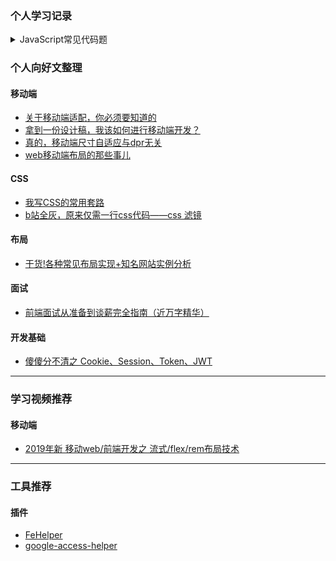 
### 个人学习记录
<details>
  <summary>JavaScript常见代码题</summary>
  
  [回流](https://github.com/wavedanger/record/tree/master/JavaScript_code/throttle.js)
  [防抖](https://github.com/wavedanger/record/tree/master/JavaScript_code/debounce.js)
  [查找](https://github.com/wavedanger/record/tree/master/JavaScript_code/find.js)
  [排序](https://github.com/wavedanger/record/tree/master/JavaScript_code/sort.js)
  [原型链](https://github.com/wavedanger/record/tree/master/JavaScript_code/proto.js)
  [格式化](https://github.com/wavedanger/record/tree/master/JavaScript_code/formate.js)
  [随机](https://github.com/wavedanger/record/tree/master/JavaScript_code/random.js)
  [获取数据](https://github.com/wavedanger/record/tree/master/JavaScript_code/getData.js)
  [数组(判断、转换、去重、浅深拷贝)](https://github.com/wavedanger/record/tree/master/JavaScript_code/array.js)
  [this](https://github.com/wavedanger/record/tree/master/JavaScript_code/this.js)
  [继承](https://github.com/wavedanger/record/tree/master/JavaScript_code/extends.js)
  [手写apply](https://github.com/wavedanger/record/tree/master/JavaScript_code/apply.js)
  [手写call](https://github.com/wavedanger/record/tree/master/JavaScript_code/call.js)
  [柯里化](https://github.com/wavedanger/record/tree/master/JavaScript_code/curry.js)
</details>

### 个人向好文整理
#### 移动端
* [关于移动端适配，你必须要知道的](https://juejin.im/post/5cddf289f265da038f77696c)
* [拿到一份设计稿，我该如何进行移动端开发？](https://juejin.im/post/5d736747e51d4561ff66688c)
* [真的，移动端尺寸自适应与dpr无关](https://juejin.im/post/5b346e8f5188251e1d39bd09)
* [web移动端布局的那些事儿](https://juejin.im/post/5b6575b0518825196b01fd85)
#### CSS
* [我写CSS的常用套路](https://juejin.im/post/5e070cd9f265da33f8653f00)
* [b站全灰，原来仅需一行css代码——css 滤镜](https://juejin.im/post/5df3a049f265da33f8652882)
#### 布局
* [干货!各种常见布局实现+知名网站实例分析](https://juejin.im/post/5aa252ac518825558001d5de)
#### 面试
* [前端面试从准备到谈薪完全指南（近万字精华）](https://juejin.im/post/5dfef50751882512444027eb)
#### 开发基础
* [傻傻分不清之 Cookie、Session、Token、JWT](https://juejin.im/post/5e055d9ef265da33997a42cc)
---

### 学习视频推荐
#### 移动端
* [2019年新 移动web/前端开发之 流式/flex/rem布局技术](https://www.bilibili.com/video/av74121019?from=search&seid=4123441715946323566)
---

### 工具推荐
#### 插件
* [FeHelper](https://github.com/zxlie/FeHelper)
* [google-access-helper](https://github.com/haotian-wang/google-access-helper)